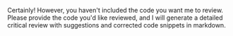 Certainly! However, you haven't included the code you want me to review.  
Please provide the code you'd like reviewed, and I will generate a detailed critical review with suggestions and corrected code snippets in markdown.